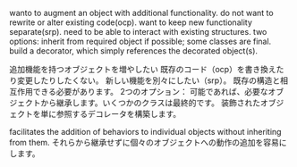 wanto to augment an object with additional functionality.
do not want to rewrite or alter existing code(ocp).
want to keep new functionality separate(srp).
need to be able to interact with existing structures.
two options:
inherit from required object if possible; some classes are final.
build a decorator, which simply references the decorated object(s).

追加機能を持つオブジェクトを増やしたい
既存のコード（ocp）を書き換えたり変更したりしたくない。
新しい機能を別々にしたい（srp）。
既存の構造と相互作用できる必要があります。
2つのオプション：
可能であれば、必要なオブジェクトから継承します。いくつかのクラスは最終的です。
装飾されたオブジェクトを単に参照するデコレータを構築します。

facilitates the addition of behaviors to individual objects without inheriting from them.
それらから継承せずに個々のオブジェクトへの動作の追加を容易にします。